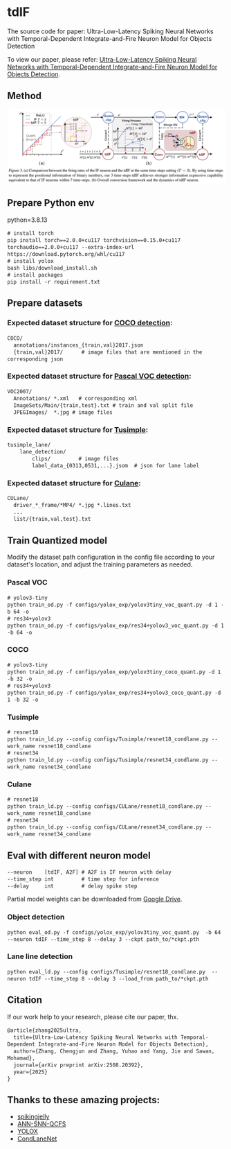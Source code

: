 # tdIF
The source code for paper: Ultra-Low-Latency Spiking Neural Networks with Temporal-Dependent Integrate-and-Fire Neuron Model for Objects Detection

To view our paper, please refer: [Ultra-Low-Latency Spiking Neural Networks with Temporal-Dependent Integrate-and-Fire Neuron Model for Objects Detection](https://arxiv.org/abs/2508.20392). 

## Method
![image](https://github.com/zhangcj13/tdIF/blob/main/images/overview.png)

## Prepare Python env 
python=3.8.13
```
# install torch
pip install torch==2.0.0+cu117 torchvision==0.15.0+cu117 torchaudio==2.0.0+cu117 --extra-index-url https://download.pytorch.org/whl/cu117
# install yolox
bash libs/download_install.sh
# install packages
pip install -r requirement.txt
```
## Prepare datasets
### Expected dataset structure for [COCO detection](https://cocodataset.org/#download):
```
COCO/
  annotations/instances_{train,val}2017.json
  {train,val}2017/      # image files that are mentioned in the corresponding json
```
### Expected dataset structure for [Pascal VOC detection](https://opendatalab.org.cn/OpenDataLab/PASCAL_VOC2012):
```
VOC2007/
  Annotations/ *.xml   # corresponding xml 
  ImageSets/Main/{train,test}.txt # train and val split file 
  JPEGImages/  *.jpg # image files
```
### Expected dataset structure for [Tusimple](https://github.com/TuSimple/tusimple-benchmark/tree/master/doc/lane_detection):
```
tusimple_lane/
    lane_detection/
        clips/         # image files
        label_data_{0313,0531,...}.jsom  # json for lane label
```

### Expected dataset structure for [Culane](https://xingangpan.github.io/projects/CULane.html):
```
CULane/
  driver_*_frame/*MP4/ *.jpg *.lines.txt
  ...
  list/{train,val,test}.txt 
```

## Train Quantized model
Modify the dataset path configuration in the config file according to your dataset's location, and adjust the training parameters as needed.
### Pascal VOC
```
# yolov3-tiny 
python train_od.py -f configs/yolox_exp/yolov3tiny_voc_quant.py -d 1 -b 64 -o
# res34+yolov3
python train_od.py -f configs/yolox_exp/res34+yolov3_voc_quant.py -d 1 -b 64 -o
```
### COCO
```
# yolov3-tiny 
python train_od.py -f configs/yolox_exp/yolov3tiny_coco_quant.py -d 1 -b 32 -o
# res34+yolov3
python train_od.py -f configs/yolox_exp/res34+yolov3_coco_quant.py -d 1 -b 32 -o
```

### Tusimple
```
# resnet18
python train_ld.py --config configs/Tusimple/resnet18_condlane.py --work_name resnet18_condlane
# resnet34
python train_ld.py --config configs/Tusimple/resnet34_condlane.py --work_name resnet34_condlane
```

### Culane

```
# resnet18
python train_ld.py --config configs/CULane/resnet18_condlane.py --work_name resnet18_condlane
# resnet34
python train_ld.py --config configs/CULane/resnet34_condlane.py --work_name resnet34_condlane
```

## Eval with different neuron model
    --neuron    [tdIF, A2F] # A2F is IF neuron with delay
    --time_step int         # time step for inference
    --delay     int         # delay spike step

Partial model weights can be downloaded from [Google Drive](https://drive.google.com/drive/folders/1dyJb20076vaJ1G-gypzU4xLd0fttJX6p?usp=drive_link).

### Object detection
```
python eval_od.py -f configs/yolox_exp/yolov3tiny_voc_quant.py  -b 64 --neuron tdIF --time_step 8 --delay 3 --ckpt path_to/*ckpt.pth
```

### Lane line detection
```
python eval_ld.py --config configs/Tusimple/resnet18_condlane.py  --neuron tdIF --time_step 8 --delay 3 --load_from path_to/*ckpt.pth
```

## Citation
If our work help to your research, please cite our paper, thx.
```
@article{zhang2025ultra,
  title={Ultra-Low-Latency Spiking Neural Networks with Temporal-Dependent Integrate-and-Fire Neuron Model for Objects Detection},
  author={Zhang, Chengjun and Zhang, Yuhao and Yang, Jie and Sawan, Mohamad},
  journal={arXiv preprint arXiv:2508.20392},
  year={2025}
}
```

## Thanks to these amazing projects:
- [spikingjelly](https://github.com/fangwei123456/spikingjelly)
- [ANN-SNN-QCFS](https://github.com/putshua/SNN_conversion_QCFS?tab=readme-ov-file)
- [YOLOX](https://github.com/Megvii-BaseDetection/YOLOX)
- [CondLaneNet](https://github.com/aliyun/conditional-lane-detection)